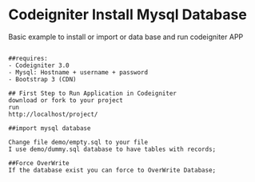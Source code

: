 # Codeigniter Install Mysql Database

Basic example to install or import or data base and run codeigniter APP

```You can use it in all your projects

##requires:
- Codeigniter 3.0
- Mysql: Hostname + username + password
- Bootstrap 3 (CDN)

## First Step to Run Application in Codeigniter
download or fork to your project
run
http://localhost/project/

##import mysql database

Change file demo/empty.sql to your file
I use demo/dummy.sql database to have tables with records;

##Force OverWrite
If the database exist you can force to OverWrite Database;

